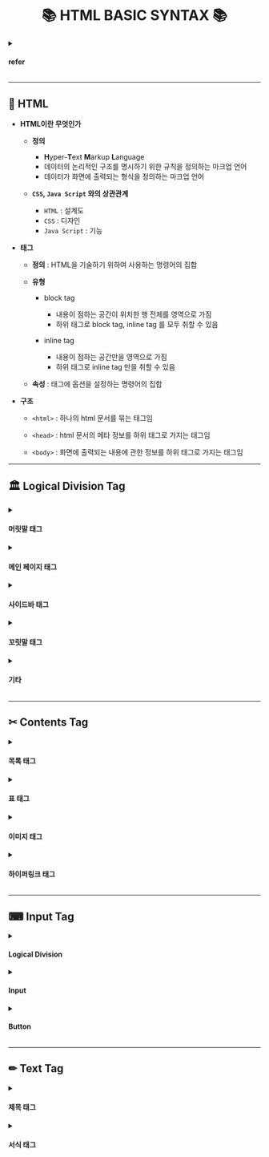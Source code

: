<h1 align='center'>📚 HTML BASIC SYNTAX 📚</h1>

<details><summary><h4>refer</h4></summary>

- [**MDN Web Docs**](https://developer.mozilla.org/ko/)

- [**W3Schools**](https://www.w3schools.com/)

</details>

---

## 📖 HTML

- **HTML이란 무엇인가**
  - **정의**
    - **H**yper-**T**ext **M**arkup **L**anguage
    - 데이터의 논리적인 구조를 명시하기 위한 규칙을 정의하는 마크업 언어
    - 데이터가 화면에 출력되는 형식을 정의하는 마크업 언어
  
  - **`CSS`, `Java Script` 와의 상관관계**
    - `HTML` : 설계도
    - `CSS` : 디자인
    - `Java Script` : 기능

- **태그**
  - **정의** : HTML을 기술하기 위하여 사용하는 명령어의 집합
  
  - **유형**
    - block tag
      - 내용이 점하는 공간이 위치한 행 전체를 영역으로 가짐
      - 하위 태그로 block tag, inline tag 를 모두 취할 수 있음
    
    - inline tag
      - 내용이 점하는 공간만을 영역으로 가짐
      - 하위 태그로 inline tag 만을 취할 수 있음
    
  - **속성** : 태그에 옵션을 설정하는 명령어의 집합

- **구조**
  - `<html>` : 하나의 html 문서를 묶는 태그임
  
  - `<head>` : html 문서의 메타 정보를 하위 태그로 가지는 태그임
  
  - `<body>` : 화면에 출력되는 내용에 관한 정보를 하위 태그로 가지는 태그임

---

## 🏛 Logical Division Tag

<details><summary><h4>머릿말 태그</h4></summary>

- `<header>`
  - **기능** : 머릿말 영역을 설정하는 상위 시멘틱 태그
  
  - **유형** : block tag

</details>

<details><summary><h4>메인 페이지 태그</h4></summary>

- `<main>`
  - **기능** : 메인 페이지 영역을 설정하는 상위 시멘틱 태그
  
  - **유형** : block tag
  
  - **하위 태그 목록**
    - `<section>` : 후술
    - `<article>` : 후술

- `<section>`
  - **기능** : 단일 주제 영역을 설정하는 상위 시멘틱 태그
  
  - **유형** : block tag
  
  - **`<article>` 태그와 차이점**
    - 통상적으로 하나의 대주제를 설정하는 태그로서 사용됨
    - 반드시 `<article>` 의 상위에 자리해야 하는 것은 아님

- `<article>`
  - **기능** : 단일 주제 영역을 설정하는 중위 시멘틱 태그
  
  - **유형** : block tag
  
  - **`<section>` 태그와 차이점**
    - 통상적으로 대주제의 하위 주제들을 구분하는 태그로서 사용됨
    - 반드시 `<section>` 의 하위에 자리해야 하는 것은 아님

</details>

<details><summary><h4>사이드바 태그</h4></summary>

- `<nav>` (**NAV**igation links)
  - **기능** : 사이드바를 구성하는 중위 시멘틱 태그
  
  - **유형** : block tag
  
  - **`<aside>` 태그와 차이점**
    - 통상적으로는 목차를 구성하는 태그로서 사용됨
    - 반드시 메인 페이지의 좌우에 자리해야 하는 것은 아님
    - 간혹 `<header>` 태그의 하위 태그에 자리하기도 함

- `<aside>`
  - **기능** : 사이드바를 구성하는 중위 시멘틱 태그
  
  - **유형** : block tag
  
  - **`<nav>` 태그와 차이점**
    - 통상적으로는 광고 등을 구성하는 태그로서 사용됨
    - 통상적으로는 메인 페이지의 좌우에 자리함
    - 간혹 `<main>` 태그의 하위 태그에 자리하기도 함

</details>

<details><summary><h4>꼬릿말 태그</h4></summary>

- `<footer>`
  - **기능** : 꼬릿말 영역을 설정하는 상위 시멘틱 태그
  
  - **유형** : block tag

</details>

<details><summary><h4>기타</h4></summary>

- `<p>` (**P**aragraph)
  - **기능** : 단락을 구분하는 하위 시멘틱 태그
  
  - **유형** : block tag
  
  - **여타 태그와의 차이점**
    - 통상적으로는 텍스트 문단 구분 시 사용됨
    - `<div>` 태그와 차이점 : 상하여백이 설정되어 있음
    - `<span>` 태그와 차이점 : block tag 임
  
  - **하위 태그 목록**
    - 일반적인 block tag 와 달리, inline tag 만을 하위 태그로 취할 수 있음

- `<div>` (**DIV**ition)
  - **기능** : 단락을 구분하는 하위 시멘틱 태그
  
  - **유형** : block tag
  
  - **여타 태그와의 차이점**
    - `<p>` 태그와 차이점 : 상하여백이 설정되어 있지 않음
    - `<span>` 태그와 차이점 : inline tag 임

- `<span>`
  - **기능** : 단락을 구분하는 하위 시멘틱 태그
  
  - **유형** : inline tag
  
  - **여타 태그와의 차이점**
    - `<p>` 태그와 차이점 : 상하여백이 설정되어 있지 않음
    - `<div>` 태그와 차이점 : inline tag 임

</details>

---

## ✂ Contents Tag

<details><summary><h4>목록 태그</h4></summary>

- `<ul>` (**U**norderd **L**ist)
  - **기능** : 순서가 없는 목록을 하위 태그로 가지는 시멘틱 태그
  
  - **유형** : block tag
  
  - **하위 태그 목록**
    - `<li>` (**L**ist **I**tem) : 목록 기입

- `<ol>` (**O**rdered **L**ist)
  - **기능** : 순서가 있는 목록을 하위 태그로 가지는 시멘틱 태그
  
  - **유형** : block tag
  
  - **하위 태그 목록**
    - `<li>` (**L**ist **I**tem) : 목록 기입

- `<dl>` (**D**efinition **L**ist)
  - **기능** : 내용과 설명이 쌍을 이루는 목록을 하위 태그로 가지는 시멘틱 태그
  
  - **유형** : block tag
  
  - **하위 태그 목록**
    - `<dt>` (**D**efinition **T**ext) : 목록의 내용 기입
    - `<dd>` (**D**efinition **D**escription) : 목록의 설명 기입

</details>

<details><summary><h4>표 태그</h4></summary>

- `<table>`
  - **기능** : 표를 구성하는 시멘틱 태그
  
  - **유형** : block tag
  
  - **하위 태그 목록**
    - `<th>` (**T**able **H**eader) : 칼럼명 기입
    - `<td>` (**T**able **D**escription) : 내용 기입
    - `<tr>` (**T**able **R**ow) : 개행

</details>

<details><summary><h4>이미지 태그</h4></summary>

- `<figure>`
  - **기능** : 이미지 영역을 구성하는 시멘틱 태그
  
  - **유형** : block tag
  
  - **하위 태그 목록**
    - `<img/>` : 후술
    - `<figcaption>` : 이미지의 주석을 기입함

- `<img/>`
  - **기능** : 이미지 주소를 기입함
  
  - **유형** : inline tag
  
  - **속성 목록**
    - `src` : 이미지 주소 입력
    - `alt` : 이미지 대체 텍스트 입력

</details>

<details><summary><h4>하이퍼링크 태그</h4></summary>

- `<a>` (**A**nchor)
  - **기능** : 하이퍼링크를 연결함
  
  - **유형** : inline tag
  
  - **속성 목록**
    - `href` (**H**yper-text **REF**erence) : 하이퍼링크 url 설정
    
    - `target` : 페이지 열람 방식 설정
      - `target = "_self"` : 기존 페이지에서 하이퍼링크 주소로 이동
      - `target = "_blank"` : 새 페이지를 열어서 하이퍼링크 주소로 이동

</details>  
  
---

## ⌨ Input Tag

<details><summary><h4>Logical Division</h4></summary>  
  
- `<form>`
  - **기능** : 입력값을 받는 영역을 구성하는 시멘틱 태그
  
  - **유형** : block tag
  
  - **속성 목록**
    - `id` : 해당 속성의 값을 매개로 `<button>` 과 매핑함
  
  - **하위 태그 목록**
    - `<fieldset>` : 후술
    - `<legend>` : 후술
    - `<label>` : 후술
    - `<input>` : 후술
  
- `<fieldset>`
  - **기능** : `<form>` 의 하위 요소들을 관련에 따라 묶음
  
  - **유형** : block tag
  
  - **하위 태그 목록**
    - `<legend>` : `<fieldset>` 의 제목을 명시함
    - `<label>` : 후술
    - `<input>` : 후술

</details>   

<details><summary><h4>Input</h4></summary>   
  
- `<label>`
  - **기능** : `<input>` 의 제목을 명시함
  
  - **유형** : inline tag
  
  - **속성 목록**
    - `for` : 해당 속성의 값을 매개로 `<input>` 과 매핑함

- `<input>`
  - **기능** : 입력값을 받는 창을 생성함
  
  - **유형** : inline tag
  
  - **속성 목록**
    - `id` : 해당 속성의 값을 매개로 `<label>` 과 매핑함
    - `type` : 입력 양식 설정
    - `name` : 서버에 전송될 입력값의 변수명 설정
    - `value` : 입력값의 초기값 설정
  
  - **`type` 속성값 목록**
    - `type = "text"` : 텍스트 입력창 생성
  
    - `type = "password"` : 비밀번호 입력창 생성
  
    - `type = "radio"` : 라디오 버튼 생성
      - `name` 속성값이 일치된 선택지들을 하나의 묶음으로 취급함
  
    - `type = "checkbox"` : 체크박스 생성
      - `name` 속성값이 일치된 선택지들을 하나의 묶음으로 취급함
  
    - `type = "button"` : 기능이 탑재되지 않은 버튼 생성
      - 임의로 기능을 설정하고자 하는 경우 사용함
      - `onClick` 속성값을 통해 간단한 기능을 설정할 수 있음
      - JS를 활용하여 보다 복잡한 기능을 설정할 수 있음
  
    - `type = "file"` : 파일 선택 버튼 생성
  
    - `type = "submit"` : 서버 전송 버튼 생성
  
    - `type = "image"` : submit 기능하는 이미지 생성
      - `src` 속성값으로 이미지 주소 기입

</details>  

<details><summary><h4>Button</h4></summary>     
  
- `<button>`
  - **기능** : `<form>` 전반에 대하여 기능하는 버튼을 생성함
  
  - **유형** : inline tag
  
  - **속성 목록**
    - `type` : 버튼 기능 설정
    
    - `form` : 해당 버튼이 기능할 태그 `<form>` 설정
      - 해당 속성값은 상위 태그 `<form>`의 속성 `id` 값에 대응함
  
  - **`type` 속성값 목록**
    - `type = "button"` : 상위 태그 `<form>` 에 대하여 기능할 수 있는 버튼 생성
      - 임의로 기능을 설정하고자 하는 경우 사용함
      - `onClick` 속성값을 통해 간단한 기능을 설정할 수 있음
      - JS를 활용하여 보다 복잡한 기능을 설정할 수 있음
    
    - `type = "reset"` : 상위 태그 `<form>` 에서 입력받은 값을 초기화하는 버튼 생성
    
    - `type = "submit"` : 상위 태그 `<form>` 에서 입력받은 값을 서버로 전송하는 버튼 생성    

</details>     
  
---

## ✏ Text Tag

<details><summary><h4>제목 태그</h4></summary>

- 폰트 크기 순으로 `<h1>`, `<h2>`, `<h3>`, `<h4>`, `<h5>`, `<h6>`이 있음

- 모든 제목 태그의 유형은 block tag 임

</details>

<details><summary><h4>서식 태그</h4></summary>
  
- `<blockqoute>`
  - **기능** : 인용구를 입력함
  
  - **유형** : block tag
  
  - **속성 목록**
    
    - `cite` : 인용구의 출처를 기입함
  
      - 출처를 검색 엔진에 참조시킬 뿐, 화면에 출력하지 않음
  
  - **하위 태그 목록**
    
    - `<cite>` : 인용구의 출처를 표시함
  
      - 출처를 검색 엔진에 참조시키고 화면에 출력함
  
- `<abbr>` (**ABBR**eviation)
  - **기능** : 축약자와 그 full-name 을 매핑함
  
  - **유형** : inline tag
  
  - **속성 목록**
    - `title` : 축약자의 full-name 입력
  
---

- `<u>` (**U**nder bar)
  - **기능** : 텍스트 밑줄을 설정함
  
  - **유형** : inline tag

- `<del>` (**DEL**ete)
  - **기능** : 텍스트 볼드체를 설정함
  
  - **유형** : inline tag

- `<em>` (**EM**phasized text)
  - **기능** : 텍스트 기울임체를 설정함
  
  - **유형** : inline tag

- `<strong>`
  - **기능** : 텍스트 볼드체를 설정함
  
  - **유형** : inline tag
  
---

- `<br/>` (line **BR**eak)
  - **기능** : 줄 바꾸기
  
  - **유형** : inline tag

- `<hr/>` (**H**orizontal **R**ule)
  - **기능** : 수평선 그리기
  
  - **유형** : block tag

</details>
